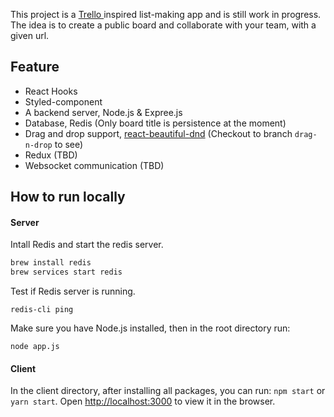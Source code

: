 This project is a [Trello ](https://trello.com/) inspired list-making app and is still work in progress.  
The idea is to create a public board and collaborate with your team, with a given url.

## Feature
- React Hooks
- Styled-component
- A backend server, Node.js & Expree.js
- Database, Redis (Only board title is persistence at the moment)
- Drag and drop support, [react-beautiful-dnd](https://github.com/atlassian/react-beautiful-dnd) (Checkout to branch `drag-n-drop` to see) 
- Redux (TBD)
- Websocket communication (TBD)

## How to run locally
#### Server  
Intall Redis and start the redis server.
```bash
brew install redis
brew services start redis
```
Test if Redis server is running.
```
redis-cli ping
```
Make sure you have Node.js installed, then in the root directory run: 
```
node app.js
```

#### Client  
In the client directory, after installing all packages, you can run: `npm start` or `yarn start`.
Open [http://localhost:3000](http://localhost:3000) to view it in the browser.
